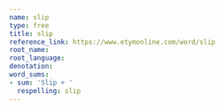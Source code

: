 ```yaml
---
name: slip
type: free
title: slip
reference_link: https://www.etymonline.com/word/slip
root_name: 
root_language: 
denotation: 
word_sums:
- sum: 'Slip + '
  respelling: slip
---
```

